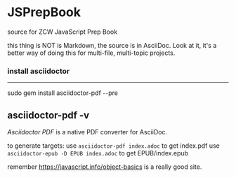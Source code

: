 # JSPrepBook
source for ZCW JavaScript Prep Book

this thing is NOT is Markdown, the source is in AsciiDoc.
Look at it, it's a better way of doing this for multi-file, multi-topic projects.

### install asciidoctor 

----
sudo gem install asciidoctor-pdf --pre

asciidoctor-pdf -v
----
*Asciidoctor PDF* is a native PDF converter for AsciiDoc.

to generate targets:
use `asciidoctor-pdf index.adoc` to get index.pdf
use `asciidoctor-epub -D EPUB index.adoc` to get EPUB/index.epub

remember https://javascript.info/object-basics is a really good site.
